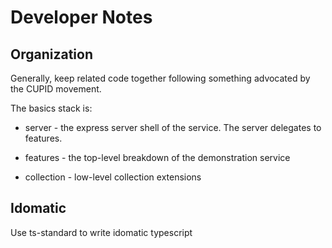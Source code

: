 # Developer Notes

## Organization

Generally, keep related code together following something advocated by the CUPID movement.

The basics stack is:

* server - the express server shell of the service. The server delegates to features.
* features - the top-level breakdown of the demonstration service

* collection - low-level collection extensions

## Idomatic

Use ts-standard to write idomatic typescript
